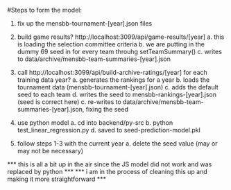 #Steps to form the model:

1. fix up the mensbb-tournament-[year].json files
2. build game results? http://localhost:3099/api/game-results/[year]
	a. this is loading the selection committee criteria
	b. we are putting in the dummy 69 seed in for every team throuhg setTeamSummary()
	c. writes to data/archive/mensbb-team-summaries-[year].json 


3. call http://localhost:3099/api/build-archive-ratings/[year] for each training data year?
	a. generates the rankings for a year
	b. loads the tournament data (mensbb-tournament-[year].json)
	c. adds the default seed to each team
	d. writes the seed to mensbb-rankings-[year].json (seed is correct here)
	c. re-writes to data/archive/mensbb-team-summaries-[year].json, fixing the seed


4. use python model
	a. cd into backend/py-src
	b. python test_linear_regression.py
	d. saved to seed-prediction-model.pkl

5. follow steps 1-3 with the current year
	a. delete the seed value (may or may not be necessary)


*** this is all a bit up in the air since the JS model did not work and was replaced by python ***
*** i am in the process of cleaning this up and making it more straightforward ***